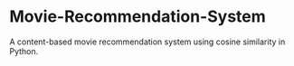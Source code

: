 # Movie-Recommendation-System
A content-based movie recommendation system using cosine similarity in Python.
